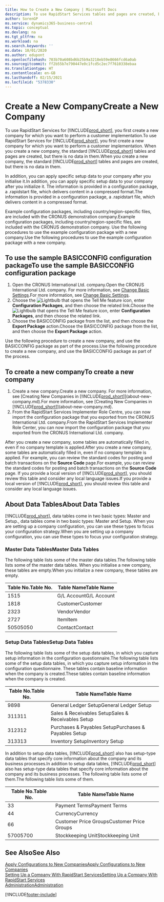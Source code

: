 ```yaml
---
title: How to Create a New Company | Microsoft Docs
description: To use RapidStart Services tables and pages are created, but there is no data in them.
author: SorenGP
ms.service: dynamics365-business-central
ms.topic: conceptual
ms.devlang: na
ms.tgt_pltfrm: na
ms.workload: na
ms.search.keywords: ''
ms.date: 10/01/2020
ms.author: edupont
ms.openlocfilehash: 703b70a608bd6b25b9a3218eb59e8666fcd6a0ab
ms.sourcegitcommit: ff2b55b7e790447e0c1fcd5c2ec7f7610338ebaa
ms.translationtype: HT
ms.contentlocale: en-GB
ms.lasthandoff: 02/15/2021
ms.locfileid: "5378330"
---
```

# <a name="create-a-new-company"></a><span data-ttu-id="d89ab-103">Create a New Company</span><span class="sxs-lookup"><span data-stu-id="d89ab-103">Create a New Company</span></span>
<span data-ttu-id="d89ab-104">To use RapidStart Services for [!INCLUDE[prod_short](includes/prod_short.md)], you first create a new company for which you want to perform a customer implementation.</span><span class="sxs-lookup"><span data-stu-id="d89ab-104">To use RapidStart Services for [!INCLUDE[prod_short](includes/prod_short.md)], you first create a new company for which you want to perform a customer implementation.</span></span> <span data-ttu-id="d89ab-105">When you create a new company, the standard [!INCLUDE[prod_short](includes/prod_short.md)] tables and pages are created, but there is no data in them.</span><span class="sxs-lookup"><span data-stu-id="d89ab-105">When you create a new company, the standard [!INCLUDE[prod_short](includes/prod_short.md)] tables and pages are created, but there is no data in them.</span></span>

<span data-ttu-id="d89ab-106">In addition, you can apply specific setup data to your company after you initialise it.</span><span class="sxs-lookup"><span data-stu-id="d89ab-106">In addition, you can apply specific setup data to your company after you initialize it.</span></span> <span data-ttu-id="d89ab-107">The information is provided in a configuration package, a .rapidstart file, which delivers content in a compressed format.</span><span class="sxs-lookup"><span data-stu-id="d89ab-107">The information is provided in a configuration package, a .rapidstart file, which delivers content in a compressed format.</span></span>  

<span data-ttu-id="d89ab-108">Example configuration packages, including country/region-specific files, are included with the CRONUS demonstration company.</span><span class="sxs-lookup"><span data-stu-id="d89ab-108">Example configuration packages, including country/region-specific files, are included with the CRONUS demonstration company.</span></span> <span data-ttu-id="d89ab-109">Use the following procedures to use the example configuration package with a new company.</span><span class="sxs-lookup"><span data-stu-id="d89ab-109">Use the following procedures to use the example configuration package with a new company.</span></span>  

## <a name="to-use-the-sample-basicconfig-configuration-package"></a><span data-ttu-id="d89ab-110">To use the sample BASICCONFIG configuration package</span><span class="sxs-lookup"><span data-stu-id="d89ab-110">To use the sample BASICCONFIG configuration package</span></span>  
1. <span data-ttu-id="d89ab-111">Open the CRONUS International Ltd. company.</span><span class="sxs-lookup"><span data-stu-id="d89ab-111">Open the CRONUS International Ltd. company.</span></span> <span data-ttu-id="d89ab-112">For more information, see [Change Basic Settings](ui-change-basic-settings.md).</span><span class="sxs-lookup"><span data-stu-id="d89ab-112">For more information, see [Change Basic Settings](ui-change-basic-settings.md).</span></span>
2. <span data-ttu-id="d89ab-113">Choose the ![Lightbulb that opens the Tell Me feature](media/ui-search/search_small.png "Tell me what you want to do") icon, enter **Configuration Packages**, and then choose the related link.</span><span class="sxs-lookup"><span data-stu-id="d89ab-113">Choose the ![Lightbulb that opens the Tell Me feature](media/ui-search/search_small.png "Tell me what you want to do") icon, enter **Configuration Packages**, and then choose the related link.</span></span>  
3. <span data-ttu-id="d89ab-114">Choose the BASICCONFIG package from the list, and then choose the **Export Package** action.</span><span class="sxs-lookup"><span data-stu-id="d89ab-114">Choose the BASICCONFIG package from the list, and then choose the **Export Package** action.</span></span>  

<span data-ttu-id="d89ab-115">Use the following procedure to create a new company, and use the BASICCONFIG package as part of the process.</span><span class="sxs-lookup"><span data-stu-id="d89ab-115">Use the following procedure to create a new company, and use the BASICCONFIG package as part of the process.</span></span>  

## <a name="to-create-a-new-company"></a><span data-ttu-id="d89ab-116">To create a new company</span><span class="sxs-lookup"><span data-stu-id="d89ab-116">To create a new company</span></span>  
1. <span data-ttu-id="d89ab-117">Create a new company.</span><span class="sxs-lookup"><span data-stu-id="d89ab-117">Create a new company.</span></span> <span data-ttu-id="d89ab-118">For more information, see [Creating New Companies in [!INCLUDE[prod_short](includes/prod_short.md)]](about-new-company.md).</span><span class="sxs-lookup"><span data-stu-id="d89ab-118">For more information, see [Creating New Companies in [!INCLUDE[prod_short](includes/prod_short.md)]](about-new-company.md).</span></span>
2. <span data-ttu-id="d89ab-119">From the RapidStart Services Implementer Role Centre, you can now import the configuration package that you exported from the CRONUS International Ltd. company.</span><span class="sxs-lookup"><span data-stu-id="d89ab-119">From the RapidStart Services Implementer Role Center, you can now import the configuration package that you exported from the CRONUS International Ltd. company.</span></span>

<span data-ttu-id="d89ab-120">After you create a new company, some tables are automatically filled in, even if no company template is applied.</span><span class="sxs-lookup"><span data-stu-id="d89ab-120">After you create a new company, some tables are automatically filled in, even if no company template is applied.</span></span> <span data-ttu-id="d89ab-121">For example, you can review the standard codes for posting and batch transactions on the **Source Code** page.</span><span class="sxs-lookup"><span data-stu-id="d89ab-121">For example, you can review the standard codes for posting and batch transactions on the **Source Code** page.</span></span> <span data-ttu-id="d89ab-122">If you provide a local version of [!INCLUDE[prod_short](includes/prod_short.md)], you should review this table and consider any local language issues.</span><span class="sxs-lookup"><span data-stu-id="d89ab-122">If you provide a local version of [!INCLUDE[prod_short](includes/prod_short.md)], you should review this table and consider any local language issues.</span></span>

## <a name="about-data-tables"></a><span data-ttu-id="d89ab-123">About Data Tables</span><span class="sxs-lookup"><span data-stu-id="d89ab-123">About Data Tables</span></span>
[!INCLUDE[prod_short](includes/prod_short.md)]<span data-ttu-id="d89ab-124">, data tables come in two basic types: Master and Setup.</span><span class="sxs-lookup"><span data-stu-id="d89ab-124">, data tables come in two basic types: Master and Setup.</span></span> <span data-ttu-id="d89ab-125">When you are setting up a company configuration, you can use these types to focus your configuration strategy.</span><span class="sxs-lookup"><span data-stu-id="d89ab-125">When you are setting up a company configuration, you can use these types to focus your configuration strategy.</span></span>  

### <a name="master-data-tables"></a><span data-ttu-id="d89ab-126">Master Data Tables</span><span class="sxs-lookup"><span data-stu-id="d89ab-126">Master Data Tables</span></span>  
<span data-ttu-id="d89ab-127">The following table lists some of the master data tables.</span><span class="sxs-lookup"><span data-stu-id="d89ab-127">The following table lists some of the master data tables.</span></span> <span data-ttu-id="d89ab-128">When you initialise a new company, these tables are empty.</span><span class="sxs-lookup"><span data-stu-id="d89ab-128">When you initialize a new company, these tables are empty.</span></span>  

|<span data-ttu-id="d89ab-129">Table No.</span><span class="sxs-lookup"><span data-stu-id="d89ab-129">Table No.</span></span>|<span data-ttu-id="d89ab-130">Table Name</span><span class="sxs-lookup"><span data-stu-id="d89ab-130">Table Name</span></span>|  
|-------------------|--------------------|  
|<span data-ttu-id="d89ab-131">15</span><span class="sxs-lookup"><span data-stu-id="d89ab-131">15</span></span>|<span data-ttu-id="d89ab-132">G/L Account</span><span class="sxs-lookup"><span data-stu-id="d89ab-132">G/L Account</span></span>|  
|<span data-ttu-id="d89ab-133">18</span><span class="sxs-lookup"><span data-stu-id="d89ab-133">18</span></span>|<span data-ttu-id="d89ab-134">Customer</span><span class="sxs-lookup"><span data-stu-id="d89ab-134">Customer</span></span>|  
|<span data-ttu-id="d89ab-135">23</span><span class="sxs-lookup"><span data-stu-id="d89ab-135">23</span></span>|<span data-ttu-id="d89ab-136">Vendor</span><span class="sxs-lookup"><span data-stu-id="d89ab-136">Vendor</span></span>|  
|<span data-ttu-id="d89ab-137">27</span><span class="sxs-lookup"><span data-stu-id="d89ab-137">27</span></span>|<span data-ttu-id="d89ab-138">Item</span><span class="sxs-lookup"><span data-stu-id="d89ab-138">Item</span></span>|  
|<span data-ttu-id="d89ab-139">5050</span><span class="sxs-lookup"><span data-stu-id="d89ab-139">5050</span></span>|<span data-ttu-id="d89ab-140">Contact</span><span class="sxs-lookup"><span data-stu-id="d89ab-140">Contact</span></span>|  

### <a name="setup-data-tables"></a><span data-ttu-id="d89ab-141">Setup Data Tables</span><span class="sxs-lookup"><span data-stu-id="d89ab-141">Setup Data Tables</span></span>  
<span data-ttu-id="d89ab-142">The following table lists some of the setup data tables, in which you capture setup information in the configuration questionnaire.</span><span class="sxs-lookup"><span data-stu-id="d89ab-142">The following table lists some of the setup data tables, in which you capture setup information in the configuration questionnaire.</span></span> <span data-ttu-id="d89ab-143">These tables contain baseline information when the company is created.</span><span class="sxs-lookup"><span data-stu-id="d89ab-143">These tables contain baseline information when the company is created.</span></span>  

|<span data-ttu-id="d89ab-144">Table No.</span><span class="sxs-lookup"><span data-stu-id="d89ab-144">Table No.</span></span>|<span data-ttu-id="d89ab-145">Table Name</span><span class="sxs-lookup"><span data-stu-id="d89ab-145">Table Name</span></span>|  
|-------------------|--------------------|  
|<span data-ttu-id="d89ab-146">98</span><span class="sxs-lookup"><span data-stu-id="d89ab-146">98</span></span>|<span data-ttu-id="d89ab-147">General Ledger Setup</span><span class="sxs-lookup"><span data-stu-id="d89ab-147">General Ledger Setup</span></span>|  
|<span data-ttu-id="d89ab-148">311</span><span class="sxs-lookup"><span data-stu-id="d89ab-148">311</span></span>|<span data-ttu-id="d89ab-149">Sales & Receivables Setup</span><span class="sxs-lookup"><span data-stu-id="d89ab-149">Sales & Receivables Setup</span></span>|  
|<span data-ttu-id="d89ab-150">312</span><span class="sxs-lookup"><span data-stu-id="d89ab-150">312</span></span>|<span data-ttu-id="d89ab-151">Purchases & Payables Setup</span><span class="sxs-lookup"><span data-stu-id="d89ab-151">Purchases & Payables Setup</span></span>|  
|<span data-ttu-id="d89ab-152">313</span><span class="sxs-lookup"><span data-stu-id="d89ab-152">313</span></span>|<span data-ttu-id="d89ab-153">Inventory Setup</span><span class="sxs-lookup"><span data-stu-id="d89ab-153">Inventory Setup</span></span>|  

<span data-ttu-id="d89ab-154">In addition to setup data tables, [!INCLUDE[prod_short](includes/prod_short.md)] also has setup-type data tables that specify core information about the company and its business processes.</span><span class="sxs-lookup"><span data-stu-id="d89ab-154">In addition to setup data tables, [!INCLUDE[prod_short](includes/prod_short.md)] also has setup-type data tables that specify core information about the company and its business processes.</span></span> <span data-ttu-id="d89ab-155">The following table lists some of them.</span><span class="sxs-lookup"><span data-stu-id="d89ab-155">The following table lists some of them.</span></span>  

|<span data-ttu-id="d89ab-156">Table No.</span><span class="sxs-lookup"><span data-stu-id="d89ab-156">Table No.</span></span>|<span data-ttu-id="d89ab-157">Table Name</span><span class="sxs-lookup"><span data-stu-id="d89ab-157">Table Name</span></span>|  
|-------------------|--------------------|  
|<span data-ttu-id="d89ab-158">3</span><span class="sxs-lookup"><span data-stu-id="d89ab-158">3</span></span>|<span data-ttu-id="d89ab-159">Payment Terms</span><span class="sxs-lookup"><span data-stu-id="d89ab-159">Payment Terms</span></span>|  
|<span data-ttu-id="d89ab-160">4</span><span class="sxs-lookup"><span data-stu-id="d89ab-160">4</span></span>|<span data-ttu-id="d89ab-161">Currency</span><span class="sxs-lookup"><span data-stu-id="d89ab-161">Currency</span></span>|  
|<span data-ttu-id="d89ab-162">6</span><span class="sxs-lookup"><span data-stu-id="d89ab-162">6</span></span>|<span data-ttu-id="d89ab-163">Customer Price Groups</span><span class="sxs-lookup"><span data-stu-id="d89ab-163">Customer Price Groups</span></span>|  
|<span data-ttu-id="d89ab-164">5700</span><span class="sxs-lookup"><span data-stu-id="d89ab-164">5700</span></span>|<span data-ttu-id="d89ab-165">Stockkeeping Unit</span><span class="sxs-lookup"><span data-stu-id="d89ab-165">Stockkeeping Unit</span></span>|

  

## <a name="see-also"></a><span data-ttu-id="d89ab-166">See Also</span><span class="sxs-lookup"><span data-stu-id="d89ab-166">See Also</span></span>  
[<span data-ttu-id="d89ab-167">Apply Configurations to New Companies</span><span class="sxs-lookup"><span data-stu-id="d89ab-167">Apply Configurations to New Companies</span></span>](admin-apply-configuration-to-new-companies.md)  
[<span data-ttu-id="d89ab-168">Setting Up a Company With RapidStart Services</span><span class="sxs-lookup"><span data-stu-id="d89ab-168">Setting Up a Company With RapidStart Services</span></span>](admin-set-up-a-company-with-rapidstart.md)  
[<span data-ttu-id="d89ab-169">Administration</span><span class="sxs-lookup"><span data-stu-id="d89ab-169">Administration</span></span>](admin-setup-and-administration.md)


[!INCLUDE[footer-include](includes/footer-banner.md)]